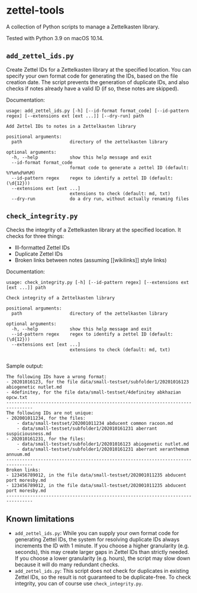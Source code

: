 # zettel-tools

A collection of Python scripts to manage a Zettelkasten library.

Tested with Python 3.9 on macOS 10.14.

## `add_zettel_ids.py`

Create Zettel IDs for a Zettelkasten library at the specified location. You can specify your own format code for generating the IDs, based on the file creation date. The script prevents the generation of duplicate IDs, and also checks if notes already have a valid ID (if so, these notes are skipped).

Documentation:

```
usage: add_zettel_ids.py [-h] [--id-format format_code] [--id-pattern regex] [--extensions ext [ext ...]] [--dry-run] path

Add Zettel IDs to notes in a Zettelkasten library

positional arguments:
  path                  directory of the zettelkasten library

optional arguments:
  -h, --help            show this help message and exit
  --id-format format_code
                        format code to generate a zettel ID (default: %Y%m%d%H%M)
  --id-pattern regex    regex to identify a zettel ID (default: (\d{12}))
  --extensions ext [ext ...]
                        extensions to check (default: md, txt)
  --dry-run             do a dry run, without actually renaming files

```

## `check_integrity.py`

Checks the integrity of a Zettelkasten library at the specified location. It checks for three things:

- Ill-formatted Zettel IDs
- Duplicate Zettel IDs
- Broken links between notes (assuming [[wikilinks]] style links)

Documentation:

```
usage: check_integrity.py [-h] [--id-pattern regex] [--extensions ext [ext ...]] path

Check integrity of a Zettelkasten library

positional arguments:
  path                  directory of the zettelkasten library

optional arguments:
  -h, --help            show this help message and exit
  --id-pattern regex    regex to identify a zettel ID (default: (\d{12}))
  --extensions ext [ext ...]
                        extensions to check (default: md, txt)


```

Sample output:

```
The following IDs have a wrong format:
- 20201016123, for the file data/small-testset/subfolder1/20201016123 abiogenetic nutlet.md
- 4definitey, for the file data/small-testset/4definitey abkhazian opcw.txt
--------------------------------------------------------------------------------
The following IDs are not unique:
- 202001011234, for the files: 
    - data/small-testset/202001011234 abducent common racoon.md
    - data/small-testset/subfolder1/202010161231 aberrant suspiciousness.md
- 202010161231, for the files: 
    - data/small-testset/subfolder1/20201016123 abiogenetic nutlet.md
    - data/small-testset/subfolder1/202010161231 aberrant xeranthemum annuum.md
--------------------------------------------------------------------------------
Broken links:
- 123456789012, in the file data/small-testset/202001011235 abducent port moresby.md
- 123456789012, in the file data/small-testset/202001011235 abducent port moresby.md
--------------------------------------------------------------------------------
```

## Known limitations

- `add_zettel_ids.py`: While you can supply your own format code for generating Zettel IDs, the system for resolving duplicate IDs always increments the ID with 1 minute. If you choose a higher granularity (e.g. seconds), this may create larger gaps in Zettel IDs than strictly needed. If you choose a lower granularity (e.g. hours), the script may slow down because it will do many redundant checks.
- `add_zettel_ids.py`: This script does not check for duplicates in existing Zettel IDs, so the result is not guaranteed to be duplicate-free. To check integrity, you can of course use `check_integrity.py`.